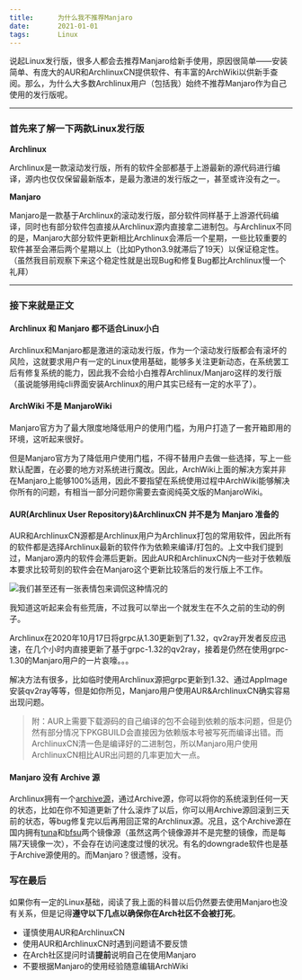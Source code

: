 ```yaml
---
title:      为什么我不推荐Manjaro
date:       2021-01-01
tags:       Linux
---
```


说起Linux发行版，很多人都会去推荐Manjaro给新手使用，原因很简单——安装简单、有庞大的AUR和ArchlinuxCN提供软件、有丰富的ArchWiki以供新手查阅。那么，为什么大多数Archlinux用户（包括我）始终不推荐Manjaro作为自己使用的发行版呢。

***

### 首先来了解一下两款Linux发行版

**Archlinux**

Archlinux是一款滚动发行版，所有的软件全部都基于上游最新的源代码进行编译，源内也仅仅保留最新版本，是最为激进的发行版之一，甚至或许没有之一。

**Manjaro**

Manjaro是一款基于Archlinux的滚动发行版，部分软件同样基于上游源代码编译，同时也有部分软件包直接从Archlinux源内直接拿二进制包。与Archlinux不同的是，Manjaro大部分软件更新相比Archlinux会滞后一个星期，一些比较重要的软件甚至会滞后两个星期以上（比如Python3.9就滞后了19天）以保证稳定性。（虽然我目前观察下来这个稳定性就是出现Bug和修复Bug都比Archlinux慢一个礼拜）

***

### 接下来就是正文

#### Archlinux 和 Manjaro 都不适合Linux小白

Archlinux和Manjaro都是激进的滚动发行版，作为一个滚动发行版都会有滚坏的风险，这就要求用户有一定的Linux使用基础，能够多关注更新动态，在系统罢工后有修复系统的能力，因此我不会给小白推荐Archlinux/Manjaro这样的发行版（虽说能够用纯cli界面安装Archlinux的用户其实已经有一定的水平了）。

#### ArchWiki 不是 ManjaroWiki

Manjaro官方为了最大限度地降低用户的使用门槛，为用户打造了一套开箱即用的环境，这听起来很好。

但是Manjaro官方为了降低用户使用门槛，不得不替用户去做一些选择，写上一些默认配置，在必要的地方对系统进行魔改。因此，ArchWiki上面的解决方案并非在Manjaro上能够100%适用，因此不要指望在系统使用过程中ArchWiki能够解决你所有的问题，有相当一部分问题你需要去查阅纯英文版的ManjaroWiki。

#### AUR(Archlinux User Repository)&ArchlinuxCN 并不是为 Manjaro 准备的

AUR和ArchlinuxCN源都是Archlinux用户为Archlinux打包的常用软件，因此所有的软件都是选择Archlinux最新的软件作为依赖来编译/打包的。上文中我们提到过，Manjaro源内的软件会滞后更新。因此AUR和ArchlinuxCN内一些对于依赖版本要求比较苛刻的软件会在Manjaro这个更新比较落后的发行版上不工作。

![我们甚至还有一张表情包来调侃这种情况的](https://s3.jpg.cm/2021/10/13/IontYt.png)

我知道这听起来会有些荒唐，不过我可以举出一个就发生在不久之前的生动的例子。

Archlinux在2020年10月17日将grpc从1.30更新到了1.32，qv2ray开发者反应迅速，在几个小时内直接更新了基于grpc-1.32的qv2ray，接着是仍然在使用grpc-1.30的Manjaro用户的一片哀嚎。。。

解决方法有很多，比如临时使用Archlinux源把grpc更新到1.32、通过AppImage安装qv2ray等等，但是如你所见，Manjaro用户使用AUR&ArchlinuxCN确实容易出现问题。

> 附：AUR上需要下载源码的自己编译的包不会碰到依赖的版本问题，但是仍然有部分情况下PKGBUILD会直接因为依赖版本号被写死而编译出错。而ArchlinuxCN清一色是编译好的二进制包，所以Manjaro用户使用ArchlinuxCN相比AUR出问题的几率更加大一点。

#### Manjaro 没有 Archive 源

Archlinux拥有一个[archive源](https://archive.archlinux.org/)，通过Archive源，你可以将你的系统滚到任何一天的状态，比如在你不知道更新了什么滚炸了以后，你可以用Archive源回滚到三天前的状态，等bug修复完以后再用回正常的Archlinux源。况且，这个Archive源在国内拥有[tuna](https://arch-archive.tuna.tsinghua.edu.cn/)和[bfsu](https://mirrors.bfsu.edu.cn/archlinux-archive/)两个镜像源（虽然这两个镜像源并不是完整的镜像，而是每隔7天镜像一次），不会存在访问速度过慢的状况。有名的downgrade软件也是基于Archive源使用的。而Manjaro？很遗憾，没有。

### 写在最后

如果你有一定的Linux基础，阅读了我上面的科普以后仍然要去使用Manjaro也没有关系，但是记得**遵守以下几点以确保你在Arch社区不会被打死**。

- 谨慎使用AUR和ArchlinuxCN
- 使用AUR和ArchlinuxCN时遇到问题请不要反馈
- 在Arch社区提问时请**提前**说明自己在使用Manjaro
- 不要根据Manjaro的使用经验随意编辑ArchWiki